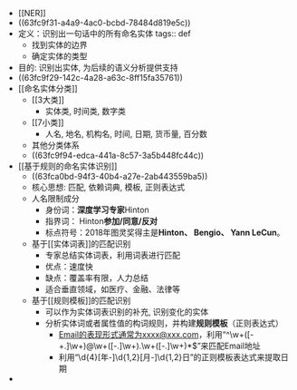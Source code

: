 - [[NER]]
- ((63fc9f31-a4a9-4ac0-bcbd-78484d819e5c))
- 定义：识别出一句话中的所有命名实体
  tags:: def
	- 找到实体的边界
	- 确定实体的类型
- 目的: 识别出实体, 为后续的语义分析提供支持
- ((63fc9f29-142c-4a28-a63c-8ff15fa35761))
- [[命名实体分类]]
	- [[3大类]]
		- 实体类, 时间类, 数字类
	- [[7小类]]
		- 人名, 地名, 机构名, 时间, 日期, 货币量, 百分数
	- 其他分类体系
	- ((63fc9f94-edca-441a-8c57-3a5b448fc44c))
- [[基于规则的命名实体识别]]
	- ((63fca0bd-94f3-40b4-a27e-2ab443559ba5))
	- 核心思想: 匹配, 依赖词典, 模板, 正则表达式
	- 人名限制成分
		- 身份词：**深度学习专家**Hinton
		- 指界词： Hinton**参加/同意/反对**
		- 标点符号：2018年图灵奖得主是**Hinton、 Bengio、 Yann LeCun**。
	- 基于[[实体词表]]的匹配识别
		- 专家总结实体词表，利用词表进行匹配
		- 优点：速度快
		- 缺点：覆盖率有限，人力总结
		- 适合垂直领域，如医疗、金融、法律等
	- 基于[[规则模板]]的匹配识别
		- 可以作为实体词表识别的补充, 识别变化的实体
		- 分析实体词或者属性值的构词规则，并构建**规则模板**（正则表达式）
			- Email的表现形式通常为xxxx@xxx.com，利用“^\w+([-+.]\w+)@\w+([-.]\w+).\w+([-.]\w+)*$”来匹配Email地址
			- 利用“\d{4}[年-]\d{1,2}[月-]\d{1,2}日”的正则模板表达式来提取日期
-